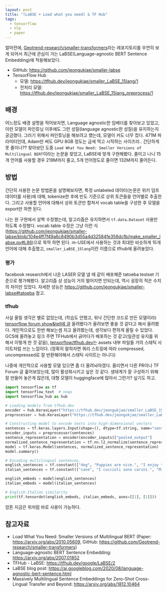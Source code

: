 ```yaml
---
layout: post
title: "(LaBSE + Load what you need) & TF Hub"
tags:
  - tensorflow
  - nlp
  - paper
---
```


얼마전에, [Geotrend-research/smaller-transformers](https://github.com/Geotrend-research/smaller-transformers)라는 레포지토리를 우연히 보게 되어서 최근에 관심이 가는 LaBSE(Language-agnostic BERT Sentence Embedding)에 적용해보았다.

* GitHub: <https://github.com/jeongukjae/smaller-labse>
* TensorFlow Hub
  * 모델: <https://tfhub.dev/jeongukjae/smaller_LaBSE_15lang/1>
  * 전처리 모델: <https://tfhub.dev/jeongukjae/smaller_LaBSE_15lang_preprocess/1>

## 배경

어느정도 배경 설명을 적어보자면, Language agnostic한 임베더를 찾아보고 있었고, 이런 모델이 파인튜닝 이후에도 그런 성질(language agnostic한 성질)을 유지하는지 궁금했다. 그러기 위해서 파인튜닝을 해보려고 헀는데, 모델이 커도 너무 컸다. 471M 파라미터인데, Adam만 써도 GPU 8GB 정도는 금세 먹고 시작하는 사이즈라.. 간단하게 못 줄이나?? 찾아보던 도중 `Load What You Need: Smaller Versions of Multilingual BERT`이라는 논문을 찾았고, LaBSE에 맞게 구현해봤다. 줄이고 나니 15개 언어를 사용할 경우 219M까지 줄고, 5개 언어정도로 줄이면 132M까지 줄어든다.

## 방법

간단히 사용한 논문 방법론을 설명해보자면, 특정 unlabeled 데이터(논문은 위키 덤프 데이터를 사용)에 대해, tokenize한 후에 빈도 기준으로 상위 토큰들을 언어별로 추출한다. 그리고 사용할 언어에 대해서 상위 토큰만 합쳐서 vocab table을 구성한 후 모델을 export만 하면 된다.

나는 원 구현에서 살짝 수정했는데, 알고리즘은 유지하면서 `tf.data.Dataset` 사용만 하도록 수정했다. vocab table 수정은 그냥 이런 식(<https://github.com/jeongukjae/smaller-labse/blob/104e4ff7f49a6c8490b3d55a4d32584fe356dcfb/make_smaller_labse.py#L86>)으로 뚝딱 하면 된다. m-USE에서 사용하는 것과 최대한 비슷하게 15개 언어에 대해 추출했고, `smaller_LaBSE_15lang`이란 이름으로 tfhub에 올려놓았다.

### 평가

facebook research에서 나온 LASER 모델 낼 때 같이 배포해준 tatoeba testset 기준으로 평가해봤다. 알고리즘 상 성능이 거의 떨어지면 안되는데, 역시 굉장히 적은 수치의 차이만 있었다. 자세한 성능은 <https://github.com/jeongukjae/smaller-labse#tatoeba> 참고.

### tfhub

사실 올릴 생각은 별로 없었는데, (학습도 안했고, 워낙 간단한 코드로 만든 모델이라) [tensorflow forum show&tell에 글](https://discuss.tensorflow.org/t/reducing-the-parameter-size-of-labse-language-agnostic-bert-sentence-embedding-for-practical-usage/4418?u=jeongukjae) 올려봤다가 올려보면 좋을 것 같다고 해서 올려봤다. 개인적으로도 한번 해보는셈 치고 올려봤는데, 생각보다 편하게 올릴 수 있었다. GCS에 올려놓고 링크 주면 TFHub에서 긁어다가 배포하는 것 같고(일관성 유지를 위해서 이렇게 한 것 같음), [tensorflow/tfhub.dev](https://github.com/tensorflow/tfhub.dev)는 assets 내부 파일들 거의 스태틱 사이트처럼 쓰는 느낌이다. (정확히 말하자면 쿼리 스트링에 따라 compressed, uncompressed로 잘 반환해야해서 스태틱 사이트는 아니다)

나중에 개인적으로 사용할 모델 있으면 좀 더 올려놔야겠다. 올리면서 다른 PR이나 TF Forum 글 훑어보았는데, 많이 활성화시키고 싶은 것 같다. 생태계가 잘 구성하기 위해 잘 만들어 놓은게 많은데, 대형 모델이 huggingface에 많아서 그런가? 싶기도 하고.

```python
import tensorflow as tf
import tensorflow_text  # noqa
import tensorflow_hub as hub

# Loading models from tfhub.dev
encoder = hub.KerasLayer("https://tfhub.dev/jeongukjae/smaller_LaBSE_15lang/1")
preprocessor = hub.KerasLayer("https://tfhub.dev/jeongukjae/smaller_LaBSE_15lang_preprocess/1")

# Constructing model to encode texts into high-dimensional vectors
sentences = tf.keras.layers.Input(shape=(), dtype=tf.string, name="sentences")
encoder_inputs = preprocessor(sentences)
sentence_representation = encoder(encoder_inputs)["pooled_output"]
normalized_sentence_representation = tf.nn.l2_normalize(sentence_representation, axis=-1)  # for cosine similarity
model = tf.keras.Model(sentences, normalized_sentence_representation)
model.summary()

# Encoding multilingual sentences.
english_sentences = tf.constant(["dog", "Puppies are nice.", "I enjoy taking long walks along the beach with my dog."])
italian_sentences = tf.constant(["cane", "I cuccioli sono carini.", "Mi piace fare lunghe passeggiate lungo la spiaggia con il mio cane."])

english_embeds = model(english_sentences)
italian_embeds = model(italian_sentences)

# English-Italian similarity
print(tf.tensordot(english_embeds, italian_embeds, axes=[[1], [1]]))
```

암튼 지금은 위처럼 바로 사용이 가능하다.

## 참고자료

* Load What You Need: Smaller Versions of Multilingual BERT (Paper: <https://arxiv.org/abs/2010.05609>, GitHub: <https://github.com/Geotrend-research/smaller-transformers>)
* Language-agnostic BERT Sentence Embedding: <https://arxiv.org/abs/2007.01852>
* TFHub - LaBSE: <https://tfhub.dev/google/LaBSE/2>
* LaBSE blog post: <https://ai.googleblog.com/2020/08/language-agnostic-bert-sentence.html>
* Massively Multilingual Sentence Embeddings for Zero-Shot Cross-Lingual Transfer and Beyond: <https://arxiv.org/abs/1812.10464>
